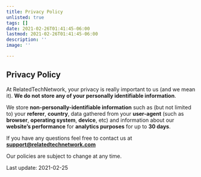 ```yaml
---
title: Privacy Policy
unlisted: true
tags: []
date: 2021-02-26T01:41:45-06:00
lastmod: 2021-02-26T01:41:45-06:00
description: ''
image: ''

---
```

## Privacy Policy

At RelatedTechNetwork, your privacy is really important to us (and we mean it). **We do not store any of your personally identifiable information**.

We store **non-personally-identifiable information** such as (but not limited to) your **referer**, **country**, data gathered from your **user-agent** (such as **browser**, **operating system**, **device**, etc) and information about our **website’s performance** for **analytics purposes** for up to **30 days**.

If you have any questions feel free to contact us at **support@relatedtechnetwork.com**

Our policies are subject to change at any time.

Last update: 2021-02-25
